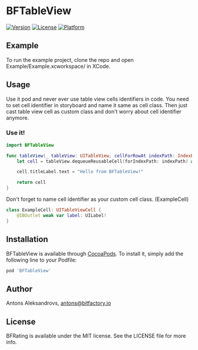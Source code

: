 # BFTableView

[![Version](https://img.shields.io/cocoapods/v/BFTableView.svg?style=flat)](https://cocoapods.org/pods/BFTableView.)
[![License](https://img.shields.io/cocoapods/l/BFTableView.svg?style=flat)](https://cocoapods.org/pods/BFTableView.)
[![Platform](https://img.shields.io/cocoapods/p/BFTableView.svg?style=flat)](https://cocoapods.org/pods/BFTableView.)

## Example

To run the example project, clone the repo and open Example/Example.xcworkspace/ in XCode.

## Usage

Use it pod and never ever use table view cells identifiers in code. You need to set cell identifier in storyboard and name it same as cell class. Then just cast table view cell as custom class and don't worry about cell identifier anymore.

### Use it!

```swift
import BFTableView
```

```swift
func tableView(_ tableView: UITableView, cellForRowAt indexPath: IndexPath) -> UITableViewCell {
    let cell = tableView.dequeueReusableCell(forIndexPath: indexPath) as ExampleCell

    cell.titleLabel.text = "Hello from BFTableView!"

    return cell
}
```

Don't forget to name cell identifier as your custom cell class. (ExampleCell)

```swift
class ExampleCell: UITableViewCell {
    @IBOutlet weak var label: UILabel!
}
```

## Installation

BFTableView is available through [CocoaPods](https://cocoapods.org). To install
it, simply add the following line to your Podfile:

```ruby
pod 'BFTableView'
```

## Author

Antons Aleksandrovs, antons@bitfactory.io

## License

BFRating is available under the MIT license. See the LICENSE file for more info.
